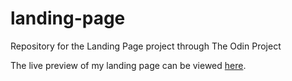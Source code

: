 # landing-page
Repository for the Landing Page project through The Odin Project


The live preview of my landing page can be viewed [here](https://github.com/njubelt/landing-page).
